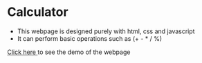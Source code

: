 # Calculator
- This webpage is designed purely with html, css and javascript
- It can perform basic operations such as (+ - * / %)

<a href="https://maneeshgujar.github.io/Codesoft/task2-calculator">Click here </a> to see the demo of the webpage
